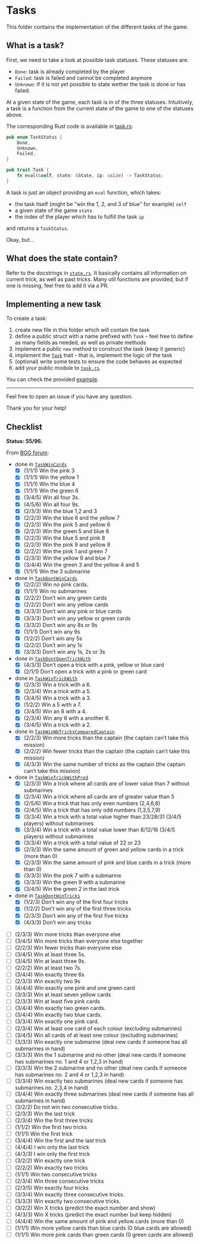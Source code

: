 # Tasks

This folder contains the implementation of the different tasks of the game.

## What is a task?

First, we need to take a look at possible task statuses. These statuses are:

- `Done`: task is already completed by the player
- `Failed`: task is failed and cannot be completed anymore
- `Unknown`: if it is not yet possible to state wether the task is done or has failed.

At a given state of the game, each task is in of the three statuses. Intuitively, a task is a function from the current state of the game to one of the statuses above.

The corresponding Rust code is available in [task.rs](../task.rs):

```rust
pub enum TaskStatus {
    Done,
    Unknown,
    Failed,
}

pub trait Task {
    fn eval(&self, state: &State, ip: usize) -> TaskStatus;
}
```

A task is just an object providing an `eval` function, which takes:

- the task itself (might be "win the 1, 2, and 3 of blue" for example) `self`
- a given state of the game `state`
- the index of the player which has to fulfill the task `ip`

and returns a `TaskStatus`.

Okay, but...

## What does the state contain?

Refer to the docstrings in [`state.rs`](../state.rs). It basically contains all information on current trick, as well as past tricks. Many util functions are provided, but if one is missing, feel free to add it via a PR.

## Implementing a new task

To create a task:

1. create new file in this folder which will contain the task
2. define a public struct with a name prefixed with `Task` - feel free to define as many fields as needed, as well as private methods
3. implement a public `new` method to construct the task (keep it generic)
4. implement the [`Task`](../task.rs) trait - that is, implement the logic of the task
5. (optional) write some tests to ensure the code behaves as expected
6. add your public module to [`task.rs`](../task.rs).

You can check the provided [example](win_cards.rs).

---

Feel free to open an issue if you have any question.

Thank you for your help!

## Checklist

**Status: 55/96.**

From [BGG forum](https://boardgamegeek.com/thread/2631311/all-the-mission-cards):

- done in [`TaskWinCards`](win_cards.rs)
  - [x] (1/1/1) Win the pink 3
  - [x] (1/1/1) Win the yellow 1
  - [x] (1/1/1) Win the blue 4
  - [x] (1/1/1) Win the green 6
  - [x] (3/4/5) Win all four 3s.
  - [x] (4/5/6) Win all four 9s.
  - [x] (2/3/3) Win the blue 1,2 and 3
  - [x] (2/2/3) Win the blue 6 and the yellow 7
  - [x] (2/2/3) Win the pink 5 and yellow 6
  - [x] (2/2/3) Win the green 5 and blue 8
  - [x] (2/2/3) Win the blue 5 and pink 8
  - [x] (2/2/3) Win the pink 9 and yellow 8
  - [x] (2/2/2) Win the pink 1 and green 7
  - [x] (2/3/3) Win the yellow 9 and blue 7
  - [x] (3/4/4) Win the green 3 and the yellow 4 and 5
  - [x] (1/1/1) Win the 3 submarine
- done in [`TaskDontWinCards`](dont_win_cards.rs)
  - [x] (2/2/2) Win no pink cards.
  - [x] (1/1/1) Win no submarines
  - [x] (2/2/2) Don’t win any green cards
  - [x] (2/2/2) Don’t win any yellow cards
  - [x] (3/3/3) Don’t win any pink or blue cards
  - [x] (3/3/3) Don’t win any yellow or green cards
  - [x] (3/3/2) Don’t win any 8s or 9s
  - [x] (1/1/1) Don’t win any 9s
  - [x] (1/2/2) Don’t win any 5s
  - [x] (2/2/2) Don’t win any 1s
  - [x] (3/3/3) Don’t win any 1s, 2s or 3s
- done in [`TaskDontOpenTrickWith`](dont_open_trick_with.rs)
  - [x] (4/3/3) Don’t open a trick with a pink, yellow or blue card
  - [x] (2/1/1) Don’t open a trick with a pink or green card
- done in [`TaskWinTrickWith`](win_trick_with.rs)
  - [x] (2/3/3) Win a trick with a 6.
  - [x] (2/3/4) Win a trick with a 5.
  - [x] (3/4/5) Win a trick with a 3.
  - [x] (1/2/2) Win a 5 with a 7.
  - [x] (3/4/5) Win an 8 with a 4.
  - [x] (2/3/4) Win any 6 with a another 6.
  - [x] (3/4/5) Win a trick with a 2.
- done in [`TaskWinNbTricksComparedCaptain`](win_nb_tricks_compared_captain.rs)
  - [x] (2/2/3) Win more tricks than the captain (the captain can’t take this mission)
  - [x] (2/2/2) Win fewer tricks than the captain (the captain can’t take this mission)
  - [x] (4/3/3) Win the same number of tricks as the captain (the captain can’t take this mission)
- done in [`TaskWinTrickWithPred`](win_trick_with_pred.rs)
  - [x] (2/3/3) Win a trick where all cards are of lower value than 7 without submarines
  - [x] (2/3/4) Win a trick where all cards are of greater value than 5
  - [x] (2/5/6) Win a trick that has only even numbers (2,4,6,8)
  - [x] (2/4/5) Win a trick that has only odd numbers (1,3,5,7,9)
  - [x] (3/3/4) Win a trick with a total value higher than 23/28/31 (3/4/5 players) without submarines
  - [x] (3/3/4) Win a trick with a total value lower than 8/12/16 (3/4/5 players) without submarines
  - [x] (3/3/4) Win a trick with a total value of 22 or 23
  - [x] (2/3/3) Win the same amount of green and yellow cards in a trick (more than 0)
  - [x] (2/3/3) Win the same amount of pink and blue cards in a trick (more than 0)
  - [x] (3/3/3) Win the pink 7 with a submarine
  - [x] (3/3/3) Win the green 9 with a submarine
  - [x] (3/4/5) Win the green 2 in the last trick
- done in [`TaskDontWinTricks`](dont_win_tricks.rs)
  - [x] (1/2/3) Don’t win any of the first four tricks
  - [x] (1/2/2) Don’t win any of the first three tricks
  - [x] (2/3/3) Don’t win any of the first five tricks
  - [x] (4/3/3) Don’t win any tricks
- [ ] (2/3/3) Win more tricks than everyone else
- [ ] (3/4/5) Win more tricks than everyone else together
- [ ] (2/2/3) Win fewer tricks than everyone else
- [ ] (3/4/5) Win at least three 5s.
- [ ] (3/4/5) Win at least three 9s.
- [ ] (2/2/2) Win at least two 7s.
- [ ] (3/4/4) Win exactly three 6s
- [ ] (2/3/3) Win exactly two 9s
- [ ] (4/4/4) Win exactly one pink and one green card
- [ ] (3/3/3) Win at least seven yellow cards
- [ ] (2/3/3) Win at least five pink cards
- [ ] (3/4/4) Win exactly two green cards.
- [ ] (3/4/4) Win exactly two blue cards.
- [ ] (3/3/4) Win exactly one pink card.
- [ ] (2/3/4) Win at least one card of each colour (excluding submarines)
- [ ] (3/4/5) Win all cards of at least one colour (excluding submarines)
- [ ] (3/3/3) Win exactly one submarine (deal new cards if someone has all submarines in hand)
- [ ] (3/3/3) Win the 1 submarine and no other (deal new cards if someone has submarines no. 1 and 4 or 1,2,3 in hand)
- [ ] (3/3/3) Win the 2 submarine and no other (deal new cards if someone has submarines no. 2 and 4 or 1,2,3 in hand)
- [ ] (3/3/4) Win exactly two submarines (deal new cards if someone has submarines no. 2,3,4 in hand)
- [ ] (3/4/4) Win exactly three submarines (deal new cards if someone has all submarines in hand)
- [ ] (3/2/2) Do not win two consecutive tricks.
- [ ] (2/3/3) Win the last trick
- [ ] (2/3/4) Win the first three tricks
- [ ] (1/1/2) Win the first two tricks
- [ ] (1/1/1) Win the first trick
- [ ] (3/4/4) Win the first and the last trick
- [ ] (4/4/4) I win only the last trick
- [ ] (4/3/3) I win only the first trick
- [ ] (3/2/2) Win exactly one trick
- [ ] (2/2/2) Win exactly two tricks
- [ ] (1/1/1) Win two consecutive tricks
- [ ] (2/3/4) Win three consecutive tricks
- [ ] (2/3/5) Win exactly four tricks
- [ ] (3/3/4) Win exactly three consecutive tricks.
- [ ] (3/3/3) Win exactly two consecutive tricks.
- [ ] (3/2/2) Win X tricks (predict the exact number and show)
- [ ] (4/3/3) Win X tricks (predict the exact number but keep hidden)
- [ ] (4/4/4) Win the same amount of pink and yellow cards (more than 0)
- [ ] (1/1/1) Win more yellow cards than blue cards (0 blue cards are allowed)
- [ ] (1/1/1) Win more pink cards than green cards (0 green cards are allowed)
